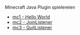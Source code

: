 Minecraft Java Plugin spielereien

* [mc1 - Hello World](https://github.com/dr-woitschek/minecraft/tree/main/JavaEdition/Plugins/mc1/)
* [mc2 - JoinListener](https://github.com/dr-woitschek/minecraft/tree/main/JavaEdition/Plugins/mc2/)
* [mc3 - QuitListener](https://github.com/dr-woitschek/minecraft/tree/main/JavaEdition/Plugins/mc3/)
